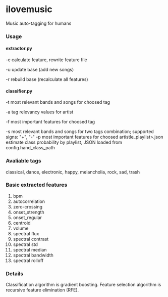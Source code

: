 # ilovemusic

Music auto-tagging for humans

### Usage

#### extractor.py
-e <feature>    calculate feature, rewrite feature file

-u    update base (add new songs)

-r    rebuild base (recalculate all features)

#### classifier.py
-t <tag>    most relevant bands and songs for choosed tag

-a <artist>    tag relevancy values for artist

-f <tag>    most important features for choosed tag

-s <tag1><sign><tag2>    most relevant bands and songs
 for two tags combination; supported signs: "+", "-"
-p <artist>    most important features for choosed
 artistle_playlist>.json    estimate class probability by playlist, JSON loaded from config.hand_class_path

### Avaliable tags
classical, dance, electronic, happy, melancholia, rock, sad, trash

### Basic extracted features
1. bpm
2. autocorrelation
3. zero-crossing
4. onset_strength
5. onset_regular
6. centroid
7. volume
8. spectral flux
9. spectral contrast
10. spectral std
11. spectral median
12. spectral bandwidth
13. spectral rolloff


### Details
Classification algorithm is gradient boosting. Feature selection algorithm is recursive feature elimination (RFE).
